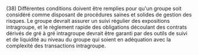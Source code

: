 (38) Différentes conditions doivent être remplies pour qu'un groupe soit considéré comme disposant de procédures saines et solides de gestion des risques. Le groupe devrait assurer un suivi régulier des expositions intragroupe, et le règlement rapide des obligations découlant des contrats dérivés de gré à gré intragroupe devrait être garanti par des outils de suivi et de liquidité au niveau du groupe qui soient en adéquation avec la complexité des transactions intragroupe.